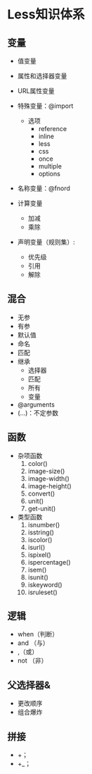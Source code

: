 # Less知识体系

## 变量

* 值变量
* 属性和选择器变量
* URL属性变量
* 特殊变量：@import
    * 选项
    	* reference
    	* inline
    	* less
    	* css
    	* once
    	* multiple
    	* options
* 名称变量：@fnord

* 计算变量
  * 加减
  * 乘除

* 声明变量（规则集）:
	* 优先级
	* 引用
	* 解除
	
## 混合

* 无参
* 有参
* 默认值
* 命名
* 匹配
* 继承
	* 选择器
	* 匹配
	* 所有
	* 变量
* @arguments
* (...)：不定参数

## 函数

* 杂项函数
   1. color()
   2. image-size()
   3. image-width()
   4. image-height()
   5. convert()
   6. unit()
   7. get-unit()
* 类型函数
   1. isnumber()
   2. isstring()
   3. iscolor()
   4. isurl()
   5. ispixel()
   6. ispercentage()
   7. isem()
   8. isunit()
   9. iskeyword()
   10. isruleset()

## 逻辑
   * when（判断）
   * and （与）
   * ,（或）
   * not （非）

## 父选择器&
   * 更改顺序
   * 组合爆炸
   
## 拼接
   * +；
   * +_；
